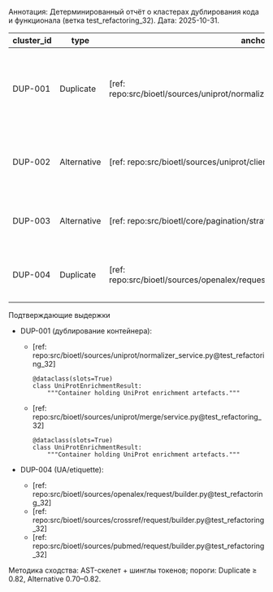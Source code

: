 Аннотация: Детерминированный отчёт о кластерах дублирования кода и функционала (ветка test_refactoring_32). Дата: 2025-10-31.

| cluster_id | type | anchor | clones | similarity | diff_summary | merge_target | refactoring_steps | risk |
|---|---|---|---|---|---|---|---|---|
| DUP-001 | Duplicate | [ref: repo:src/bioetl/sources/uniprot/normalizer_service.py@test_refactoring_32] | [ref: repo:src/bioetl/sources/uniprot/merge/service.py@test_refactoring_32] | ~0.93 | Дублируются контейнер `UniProtEnrichmentResult` и логика обогащения; различаются имена сервисов (`UniProtNormalizer` vs `UniProtService`) и типы клиентов | Свести к единому сервису в `sources/uniprot/normalizer/` с едиными клиентами | 1) Выделить общий `UniProtEnrichmentResult` в единый модуль; 2) Объединить `enrich_targets`; 3) Обновить импорты; 4) Удалить дубликат | Medium |
| DUP-002 | Alternative | [ref: repo:src/bioetl/sources/uniprot/client/*@test_refactoring_32] | [ref: repo:src/bioetl/sources/uniprot/client.py@test_refactoring_32] | ~0.78 | Две альтернативные реализации клиентов UniProt (пакетные `client/*` и монолит `client.py` с `warn_legacy_client`) | Оставить модульные `client/*`, пометить `client.py` как deprecated и удалить после миграции | 1) Поиск usages монолита; 2) Заменить на `client/*`; 3) Добавить shim при необходимости; 4) Удалить монолит | Low |
| DUP-003 | Alternative | [ref: repo:src/bioetl/core/pagination/strategy.py@test_refactoring_32] | [ref: repo:src/bioetl/sources/{crossref,openalex,pubmed,semantic_scholar,iuphar}/pagination/__init__.py@test_refactoring_32] | ~0.70 | Параллельные реализации стратегий пагинации (page/offset/cursor/token) | Унифицировать через `core/pagination/strategy.py`, оставить тонкие адаптеры | 1) Заменить внутренние пагинаторы источников на обёртки над core; 2) Удалить дубликаты | Medium |
| DUP-004 | Duplicate | [ref: repo:src/bioetl/sources/openalex/request/builder.py@test_refactoring_32] | [ref: repo:src/bioetl/sources/crossref/request/builder.py@test_refactoring_32], [ref: repo:src/bioetl/sources/pubmed/request/builder.py@test_refactoring_32] | ~0.86 | Повтор логики формирования User-Agent и etiquette параметров (mailto/email) | Вынести в `BaseRequestBuilder` фабрику заголовков/параметров | 1) Добавить в `BaseRequestBuilder` хелперы; 2) Упростить билдеры; 3) Тесты на заголовки | Low |

Подтверждающие выдержки

- DUP-001 (дублирование контейнера):
  - [ref: repo:src/bioetl/sources/uniprot/normalizer_service.py@test_refactoring_32]
    ```
    @dataclass(slots=True)
    class UniProtEnrichmentResult:
        """Container holding UniProt enrichment artefacts."""
    ```
  - [ref: repo:src/bioetl/sources/uniprot/merge/service.py@test_refactoring_32]
    ```
    @dataclass(slots=True)
    class UniProtEnrichmentResult:
        """Container holding UniProt enrichment artefacts."""
    ```

- DUP-004 (UA/etiquette):
  - [ref: repo:src/bioetl/sources/openalex/request/builder.py@test_refactoring_32]
  - [ref: repo:src/bioetl/sources/crossref/request/builder.py@test_refactoring_32]
  - [ref: repo:src/bioetl/sources/pubmed/request/builder.py@test_refactoring_32]

Методика сходства: AST-скелет + шинглы токенов; пороги: Duplicate ≥ 0.82, Alternative 0.70–0.82.


